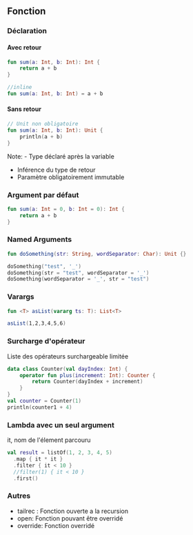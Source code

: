 ## Fonction


### Déclaration
#### Avec retour

```kotlin
fun sum(a: Int, b: Int): Int {
    return a + b
}

//inline
fun sum(a: Int, b: Int) = a + b
```

#### Sans retour

```kotlin
// Unit non obligatoire
fun sum(a: Int, b: Int): Unit {
    println(a + b)
}
```

Note: - Type déclaré après la variable
- Inférence du type de retour
- Paramètre obligatoirement immutable


### Argument par défaut

```kotlin
fun sum(a: Int = 0, b: Int = 0): Int {
    return a + b
}
```


### Named Arguments

```kotlin
fun doSomething(str: String, wordSeparator: Char): Unit {}

doSomething("test", '_')
doSomething(str = "test", wordSeparator = '_')
doSomething(wordSeparator = '_', str = "test")
```


### Varargs

```kotlin
fun <T> asList(vararg ts: T): List<T>

asList(1,2,3,4,5,6)
```


### Surcharge d'opérateur
Liste des opérateurs surchargeable limitée
```kotlin
data class Counter(val dayIndex: Int) {
    operator fun plus(increment: Int): Counter {
        return Counter(dayIndex + increment)
    }
}
val counter = Counter(1)
println(counter1 + 4)
```


### Lambda avec un seul argument

it, nom de l'élement parcouru
```kotlin
val result = listOf(1, 2, 3, 4, 5) 
  .map { it * it } 
  .filter { it < 10 }
  //filter(1) { it < 10 } 
  .first()
```


### Autres

- tailrec : Fonction ouverte a la recursion
- open: Fonction pouvant être overridé
- override: Fonction overridé

